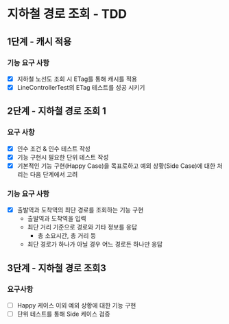 # 지하철 경로 조회 - TDD

## 1단계 - 캐시 적용
### 기능 요구 사항
- [x] 지하철 노선도 조회 시 ETag를 통해 캐시를 적용
- [x] LineControllerTest의 ETag 테스트를 성공 시키기

## 2단계 - 지하철 경로 조회 1
### 요구 사항
- [x] 인수 조건 & 인수 테스트 작성
- [X] 기능 구현시 필요한 단위 테스트 작성
- [X] 기본적인 기능 구현(Happy Case)을 목표로하고 예외 상황(Side Case)에 대한 처리는 다음 단계에서 고려
### 기능 요구 사항
- [X] 출발역과 도착역의 최단 경로를 조회하는 기능 구현
    * 출발역과 도착역을 입력
    * 최단 거리 기준으로 경로와 기타 정보를 응답
        * 총 소요시간, 총 거리 등
    *  최단 경로가 하나가 아닐 경우 어느 경로든 하나만 응답

## 3단계 - 지하철 경로 조회3
### 요구사항
- [ ] Happy 케이스 이외 예외 상황에 대한 기능 구현
- [ ] 단위 테스트를 통해 Side 케이스 검증
